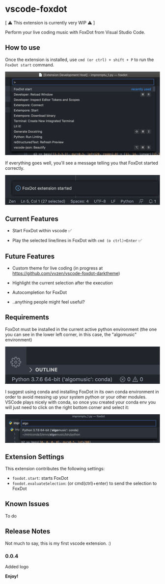 # vscode-foxdot

[ ⚠️ This extension is currently very WIP ⚠️ ]

Perform your live coding music with FoxDot from Visual Studio Code.

## How to use

Once the extension is installed, use `cmd (or ctrl) + shift + P` to run the `FoxDot start` command.

![images/foxdot_start.png](images/foxdot_start.png)

If everything goes well, you'll see a message telling you that FoxDot started correctly.

![images/foxdot_started.png](images/foxdot_started.png)

## Current Features

* Start FoxDot within vscode ✅

* Play the selected line/lines in FoxDot with `cmd (o ctrl)+Enter` ✅

## Future Features

* Custom theme for live coding (in progress at https://github.com/vvzen/vscode-foxdot-darktheme)

* Highlight the current selection after the execution

* Autocompletion for FoxDot

* ..anything people might feel useful?

## Requirements

FoxDot must be installed in the current active python environment (the one you can see in the lower left corner, in this case, the "algomusic" environment)

![images/python_env.png](images/python_env.png)

I suggest using conda and installing FoxDot in its own conda environment in order to avoid messing up your system python or your other modules.
VSCode plays nicely with conda, so once you created your conda env you will just need to click on the right bottom corner and select it:

![images/python_env.png](images/python_env_2.png)

## Extension Settings

This extension contributes the following settings:

* `foxdot.start`: starts FoxDot
* `foxdot.evaluateSelection`: (or cmd(ctrl)+enter) to send the selection to FoxDot

## Known Issues

To do

## Release Notes

Not much to say, this is my first vscode extension. :)

### 0.0.4

Added logo

**Enjoy!**
